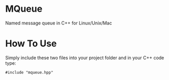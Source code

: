 # MQueue
Named message queue in C++ for Linux/Unix/Mac

# How To Use
Simply include these two files into your project folder and in your C++ code type:

```
#include "mqueue.hpp"
```
